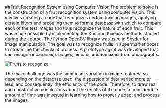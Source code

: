 ##Fruit Recognition System using Computer Vision
The problem to solve is the construction of a fruit recognition system using computer vision. This involves creating a code that recognizes certain training images, applying certain filters and preparing them to form a database with which to compare each of the test images and thus recognize the nature of each fruit. This was made possible by implementing the Knn and Kmeans methods studied during the course. The Python OpenCV library was used in Spyder for image manipulation. The goal was to recognize fruits in supermarket boxes to streamline the checkout process. A prototype agent was developed that can recognize bananas, oranges, lemons, and tomatoes from photographs:

![Fruits to recognize](ignacioperezallub/fruit_classification- "fruits")


The main challenge was the significant variation in image features, so depending on the database used, the dispersion of data varied more or less, and consequently, the efficiency of the code. Therefore, to draw real and constructive conclusions about the results of the code, a considerable amount of time was invested in learning how to properly adapt and process the images.
